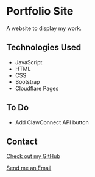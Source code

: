 # Portfolio Site

  A website to display my work.

## Technologies Used

* JavaScript
* HTML
* CSS
* Bootstrap
* Cloudflare Pages

## To Do

* Add ClawConnect API button

## Contact

[Check out my GitHub](https://github.com/ethan-pt)

[Send me an Email](mailto:tubbeethan@gmail.com)
